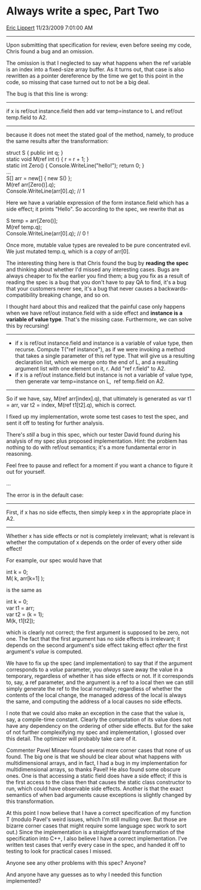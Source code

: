 <div id="page">

# Always write a spec, Part Two

[Eric Lippert](https://social.msdn.microsoft.com/profile/Eric%20Lippert) 11/23/2009 7:01:00 AM

-----

<div id="content">

<div class="mine">

Upon submitting that specification for review, even before seeing my code, Chris found a bug and an omission.

The omission is that I neglected to say what happens when the ref variable is an index into a fixed-size array buffer. As it turns out, that case is also rewritten as a pointer dereference by the time we get to this point in the code, so missing that case turned out to not be a big deal.

The bug is that this line is wrong:

-----

<div class="spec">

if x is ref/out instance.field then add var temp=instance to L and ref/out temp.field to A2.

</div>

-----

because it does not meet the stated goal of the method, namely, to produce the same results after the transformation:

<span class="code"> </span>

struct S { public int q; }  
static void M(ref int r) { r = r + 1; }  
static int Zero() { Console.WriteLine("hello\!"); return 0; }  
...  
S\[\] arr = new\[\] { new S() };  
M(ref arr\[Zero()\].q);  
Console.WriteLine(arr\[0\].q); // 1

Here we have a variable expression of the form instance.field which has a side effect; it prints "Hello". So according to the spec, we rewrite that as

<span class="code"> </span>

S temp = arr\[Zero()\];  
M(ref temp.q);  
Console.WriteLine(arr\[0\].q); // 0 \!

Once more, mutable value types are revealed to be pure concentrated evil. We just mutated temp.q, which is a *copy* of arr\[0\].

The interesting thing here is that Chris found the bug by **reading the spec** and thinking about whether I'd missed any interesting cases. Bugs are always cheaper to fix the earlier you find them; a bug you fix as a result of reading the spec is a bug that you don't have to pay QA to find, it's a bug that your customers never see, it's a bug that never causes a backwards-compatibility breaking change, and so on.

I thought hard about this and realized that the painful case only happens when we have ref/out instance.field with a side effect and **instance is a variable of value type**. That's the missing case. Furthermore, we can solve this by recursing\!

-----

<div class="spec">

  - if x is ref/out instance.field and instance is a variable of value type, then recurse. Compute T("ref instance"), as if we were invoking a method that takes a single parameter of this ref type. That will give us a resulting declaration list, which we merge onto the end of L, and a resulting argument list with one element on it, r. Add "ref r.field" to A2.
  - if x is a ref/out instance.field but instance is not a variable of value type, then generate var temp=instance on L,  ref temp.field on A2.

</div>

-----

So if we have, say, <span class="code">M(ref arr\[index\].q)</span>, that ultimately is generated as <span class="code">var t1 = arr, var t2 = index, M(ref t1\[t2\].q)</span>, which is correct.

I fixed up my implementation, wrote some test cases to test the spec, and sent it off to testing for further analysis.

There's *still* a bug in this spec, which our tester David found during his analysis of my spec plus proposed implementation. Hint: the problem has nothing to do with ref/out semantics; it's a more fundamental error in reasoning.

Feel free to pause and reflect for a moment if you want a chance to figure it out for yourself.

...

The error is in the default case:

-----

<div class="spec">

First, if x has no side effects, then simply keep x in the appropriate place in A2.

</div>

-----

Whether x has side effects or not is completely irrelevant; what is relevant is whether the computation of x depends on the order of every other side effect\!

For example, our spec would have that

<span class="code"> </span>

int k = 0;  
M( k, arr\[k=1\] );

is the same as

<span class="code"> </span>

int k = 0;  
var t1 = arr;  
var t2 = (k = 1);  
M(k, t1\[t2\]);

which is clearly not correct; the first argument is supposed to be zero, not one. The fact that the first argument has no side effects is irrelevant; it depends on the second argument's side effect taking effect *after* the first argument's *value* is computed.

We have to fix up the spec (and implementation) to say that if the argument corresponds to a *value* parameter, you *always* save away the value in a temporary, regardless of whether it has side effects or not. If it corresponds to, say, a ref parameter, and the argument is a ref to a local then we can still simply generate the ref to the local normally; regardless of whether the contents of the local change, the managed address of the local is always the same, and computing the address of a local causes no side effects.

I note that we could also make an exception in the case that the value is, say, a compile-time constant. Clearly the computation of its value does not have any dependency on the ordering of other side effects. But for the sake of not further complexifying my spec and implementation, I glossed over this detail. The optimizer will probably take care of it.

Commenter Pavel Minaev found several more corner cases that none of us found. The big one is that we should be clear about what happens with multidimensional arrays, and in fact, I had a bug in my implementation for multidimensional arrays, so thanks Pavel\! He also found some obscure ones. One is that accessing a static field does have a side effect; if this is the first access to the class then that causes the static class constructor to run, which could have observable side effects. Another is that the exact semantics of when bad arguments cause exceptions is slightly changed by this transformation.

At this point I now believe that I have a correct specification of my function T (modulo Pavel's weird issues, which I'm still mulling over. But those are bizarre corner cases that might require some language spec work to sort out.) Since the implementation is a straightforward transformation of the specification into C++, I also believe I have a correct implementation. I've written test cases that verify every case in the spec, and handed it off to testing to look for practical cases I missed.

Anyone see any other problems with this spec? Anyone?

And anyone have any guesses as to why I needed this function implemented?

 

</div>

</div>

</div>

